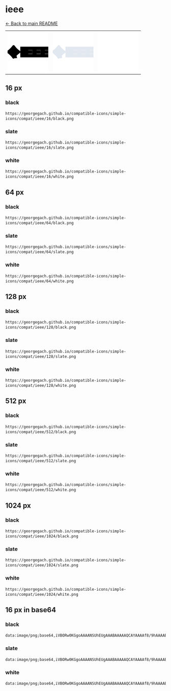 # ieee

[← Back to main README](../../README.md)

<table><tr>
  <td><img src="./128/black.png" width="128" alt="ieee black icon" /></td>
  <td><img src="./128/slate.png" width="128" alt="ieee slate icon" /></td>
  <td><img src="./128/white.png" width="128" alt="ieee white icon" /></td>
</tr></table>

## 16 px

### black
```
https://georgegach.github.io/compatible-icons/simple-icons/compat/ieee/16/black.png
```

### slate
```
https://georgegach.github.io/compatible-icons/simple-icons/compat/ieee/16/slate.png
```

### white
```
https://georgegach.github.io/compatible-icons/simple-icons/compat/ieee/16/white.png
```

## 64 px

### black
```
https://georgegach.github.io/compatible-icons/simple-icons/compat/ieee/64/black.png
```

### slate
```
https://georgegach.github.io/compatible-icons/simple-icons/compat/ieee/64/slate.png
```

### white
```
https://georgegach.github.io/compatible-icons/simple-icons/compat/ieee/64/white.png
```

## 128 px

### black
```
https://georgegach.github.io/compatible-icons/simple-icons/compat/ieee/128/black.png
```

### slate
```
https://georgegach.github.io/compatible-icons/simple-icons/compat/ieee/128/slate.png
```

### white
```
https://georgegach.github.io/compatible-icons/simple-icons/compat/ieee/128/white.png
```

## 512 px

### black
```
https://georgegach.github.io/compatible-icons/simple-icons/compat/ieee/512/black.png
```

### slate
```
https://georgegach.github.io/compatible-icons/simple-icons/compat/ieee/512/slate.png
```

### white
```
https://georgegach.github.io/compatible-icons/simple-icons/compat/ieee/512/white.png
```

## 1024 px

### black
```
https://georgegach.github.io/compatible-icons/simple-icons/compat/ieee/1024/black.png
```

### slate
```
https://georgegach.github.io/compatible-icons/simple-icons/compat/ieee/1024/slate.png
```

### white
```
https://georgegach.github.io/compatible-icons/simple-icons/compat/ieee/1024/white.png
```

## 16 px in base64

### black
```
data:image/png;base64,iVBORw0KGgoAAAANSUhEUgAAABAAAAAQCAYAAAAf8/9hAAAABmJLR0QA/wD/AP+gvaeTAAAAkklEQVQ4je3QPQrCAAwF4E+9gIKDrh7RxdWTeAlx0pMIToJOKlLrv61LCqWTomMfhLyQvEcSavyMRuQ+RhgiQ+cbkzZWyDEJ033UJ9zxQhL8iUOJ28ZwEQusg6cRR9xwDfEmxEkTrRjOIj8rG14qvOjf8IAuliGexwm7qM+lzdISL07Miyf2MMYUMww++l6N/+ANa202vM/lRIAAAAAASUVORK5CYII=
```

### slate
```
data:image/png;base64,iVBORw0KGgoAAAANSUhEUgAAABAAAAAQCAYAAAAf8/9hAAAABmJLR0QA/wD/AP+gvaeTAAAA5ElEQVQ4je2RPUoDYQBE33wbNESIu/i3QrRII3gTz+ENbGy9k1im8xhKXLaQjUWyaPIRs+7YxMLOnzavm2IeDAMb/o0Anl7mx/p4vz49Sq8ktUUxy34q6Iyn0zQsV/egYVnVfduX5aR+xGTCcytsYSfAAmkbHDCvSDuYoLKqn23nX0bjkaQzzAB7gQTQgLqAkSNWlHxoE4PtRGBwK7Ds5vtAovE6O8pqAGwvMavQacO54QEUjEYneXZhu7duCNgT6oMbTGq8j9wF9RCZAMaTtzxpm5uQ6HZwsHtXVLPhn2/Z8Hs+AR0Ha21xcNRPAAAAAElFTkSuQmCC
```

### white
```
data:image/png;base64,iVBORw0KGgoAAAANSUhEUgAAABAAAAAQCAYAAAAf8/9hAAAABmJLR0QA/wD/AP+gvaeTAAAApUlEQVQ4je2QsWoCAQyGv9TF0YLICZ1cfL8urj6JL1GcSl9E6NypddDe0Xq9z8EcPW46uNUPQv4k8JME7owmANQlsAGeI6JRHwc7qDP13Rs7NdSvrM/qr/qnnlLX6rHVoX4ARcfzDVgDT0CZvRqYAgJVxgKoHoBJDprMdW/Jqqfb+Q9wQZ2rh1z5NU/4zLr0n++Obk+0fWIBbIGXiNirq8FPvDOeK2ZEnjXee+o7AAAAAElFTkSuQmCC
```

